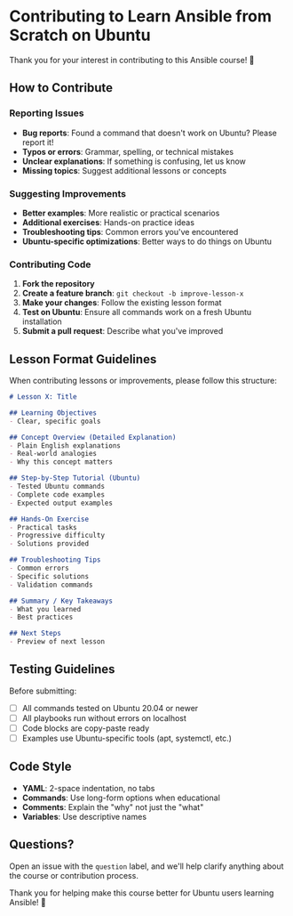 # Contributing to Learn Ansible from Scratch on Ubuntu

Thank you for your interest in contributing to this Ansible course! 🎉

## How to Contribute

### Reporting Issues
- **Bug reports**: Found a command that doesn't work on Ubuntu? Please report it!
- **Typos or errors**: Grammar, spelling, or technical mistakes
- **Unclear explanations**: If something is confusing, let us know
- **Missing topics**: Suggest additional lessons or concepts

### Suggesting Improvements
- **Better examples**: More realistic or practical scenarios
- **Additional exercises**: Hands-on practice ideas
- **Troubleshooting tips**: Common errors you've encountered
- **Ubuntu-specific optimizations**: Better ways to do things on Ubuntu

### Contributing Code
1. **Fork the repository**
2. **Create a feature branch**: `git checkout -b improve-lesson-x`
3. **Make your changes**: Follow the existing lesson format
4. **Test on Ubuntu**: Ensure all commands work on a fresh Ubuntu installation
5. **Submit a pull request**: Describe what you've improved

## Lesson Format Guidelines

When contributing lessons or improvements, please follow this structure:

```markdown
# Lesson X: Title

## Learning Objectives
- Clear, specific goals

## Concept Overview (Detailed Explanation)
- Plain English explanations
- Real-world analogies
- Why this concept matters

## Step-by-Step Tutorial (Ubuntu)
- Tested Ubuntu commands
- Complete code examples
- Expected output examples

## Hands-On Exercise
- Practical tasks
- Progressive difficulty
- Solutions provided

## Troubleshooting Tips
- Common errors
- Specific solutions
- Validation commands

## Summary / Key Takeaways
- What you learned
- Best practices

## Next Steps
- Preview of next lesson
```

## Testing Guidelines

Before submitting:
- [ ] All commands tested on Ubuntu 20.04 or newer
- [ ] All playbooks run without errors on localhost
- [ ] Code blocks are copy-paste ready
- [ ] Examples use Ubuntu-specific tools (apt, systemctl, etc.)

## Code Style

- **YAML**: 2-space indentation, no tabs
- **Commands**: Use long-form options when educational
- **Comments**: Explain the "why" not just the "what"
- **Variables**: Use descriptive names

## Questions?

Open an issue with the `question` label, and we'll help clarify anything about the course or contribution process.

Thank you for helping make this course better for Ubuntu users learning Ansible! 🚀